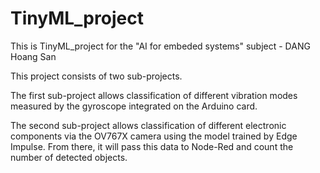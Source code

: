 # TinyML_project
This is TinyML_project for the "AI for embeded systems" subject - DANG Hoang San

This project consists of two sub-projects.

The first sub-project allows classification of different vibration modes measured by the gyroscope integrated on the Arduino card.

The second sub-project allows classification of different electronic components via the OV767X camera using the model trained by Edge Impulse. From there, it will pass this data to Node-Red and count the number of detected objects.
